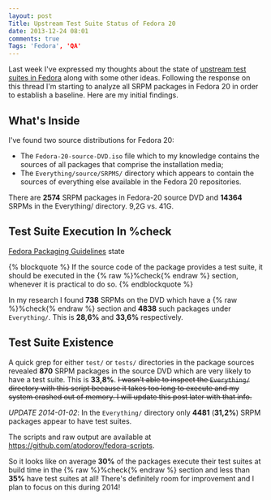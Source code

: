 ```yaml
---
layout: post
Title: Upstream Test Suite Status of Fedora 20
date: 2013-12-24 08:01
comments: true
Tags: 'Fedora', 'QA'
---
```


Last week I've expressed my thoughts about the state of
[upstream test suites in Fedora](https://lists.fedoraproject.org/pipermail/test/2013-December/119637.html)
along with some other ideas. Following the response on this thread I'm starting
to analyze all SRPM packages in Fedora 20 in order to establish a baseline. Here are my initial findings.

What's Inside
-------------

I've found two source distributions for Fedora 20:

* The `Fedora-20-source-DVD.iso` file which to my knowledge contains the sources
of all packages that comprise the installation media;
* The `Everything/source/SRPMS/` directory which appears to contain the sources
of everything else available in the Fedora 20 repositories.


There are **2574** SRPM packages in Fedora-20 source DVD and **14364** SRPMs
in the Everything/ directory. 9,2G vs. 41G.



Test Suite Execution In %check
------------------------------

[Fedora Packaging Guidelines](https://fedoraproject.org/wiki/Packaging:Guidelines#Test_Suites)
state

{% blockquote %}
If the source code of the package provides a test suite,
it should be executed in the {% raw %}%check{% endraw %} section,
whenever it is practical to do so.
{% endblockquote %}


In my research I found **738** SRPMs on the DVD which have a {% raw %}%check{% endraw %}
section and **4838** such packages under `Everything/`. This is **28,6%** and **33,6%**
respectively.

Test Suite Existence
---------------------

A quick grep for either `test/` or `tests/` directories in the package sources revealed
**870** SRPM packages in the source DVD which are very likely to have a test suite.
This is **33,8%**. <strike>I wasn't able to inspect the `Everything/` directory with this script
because it takes too long to execute and my system crashed out of memory.
I will update this post later with that info.</strike>

*UPDATE 2014-01-02*: 
In the `Everything/` directory only **4481** (**31,2%**) SRPM packages appear to have
test suites.

The scripts and raw output are available at <https://github.com/atodorov/fedora-scripts>.

So it looks like on average **30%** of the packages execute their test suites at build
time in the {% raw %}%check{% endraw %} section and less than **35%** have test suites at all!
There's definitely room for improvement and I plan to focus on this during 2014!


